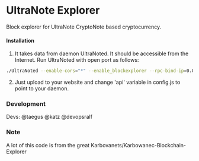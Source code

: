 # UltraNote Explorer
Block explorer for UltraNote CryptoNote based cryptocurrency.

#### Installation

1) It takes data from daemon UltraNoted. It should be accessible from the Internet. Run UltraNoted with open port as follows:
```bash
./UltraNoted --enable-cors="*" --enable_blockexplorer --rpc-bind-ip=0.0.0.0 --rpc-bind-port=16000
```
2) Just upload to your website and change 'api' variable in config.js to point to your daemon.

### Development
Devs: @taegus @katz @devopsralf

### Note
A lot of this code is from the great Karbovanets/Karbowanec-Blockchain-Explorer
